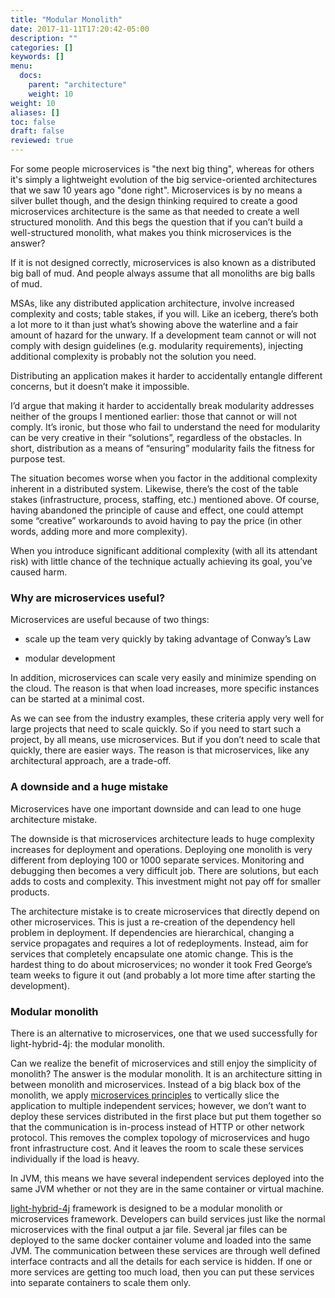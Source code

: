 ```yaml
---
title: "Modular Monolith"
date: 2017-11-11T17:20:42-05:00
description: ""
categories: []
keywords: []
menu:
  docs:
    parent: "architecture"
    weight: 10
weight: 10
aliases: []
toc: false
draft: false
reviewed: true
---
```


For some people microservices is "the next big thing", whereas for others it's simply a lightweight 
evolution of the big service-oriented architectures that we saw 10 years ago "done right". 
Microservices is by no means a silver bullet though, and the design thinking required to create a 
good microservices architecture is the same as that needed to create a well structured monolith. 
And this begs the question that if you can’t build a well-structured monolith, what makes you think 
microservices is the answer?

If it is not designed correctly, microservices is also known as a distributed big ball of mud. And
people always assume that all monoliths are big balls of mud. 

MSAs, like any distributed application architecture, involve increased complexity and costs; table 
stakes, if you will. Like an iceberg, there’s both a lot more to it than just what’s showing above 
the waterline and a fair amount of hazard for the unwary. If a development team cannot or will not 
comply with design guidelines (e.g. modularity requirements), injecting additional complexity is 
probably not the solution you need.

Distributing an application makes it harder to accidentally entangle different concerns, but it 
doesn’t make it impossible. 

I’d argue that making it harder to accidentally break modularity addresses neither of the groups 
I mentioned earlier: those that cannot or will not comply. It’s ironic, but those who fail to 
understand the need for modularity can be very creative in their “solutions”, regardless of the 
obstacles. In short, distribution as a means of “ensuring” modularity fails the fitness for 
purpose test.

The situation becomes worse when you factor in the additional complexity inherent in a distributed 
system. Likewise, there’s the cost of the table stakes (infrastructure, process, staffing, etc.) 
mentioned above. Of course, having abandoned the principle of cause and effect, one could attempt 
some “creative” workarounds to avoid having to pay the price (in other words, adding more and more 
complexity).

When you introduce significant additional complexity (with all its attendant risk) with little 
chance of the technique actually achieving its goal, you’ve caused harm.

### Why are microservices useful?

Microservices are useful because of two things:

* scale up the team very quickly by taking advantage of Conway’s Law 

* modular development

In addition, microservices can scale very easily and minimize spending on the cloud. The reason is 
that when load increases, more specific instances can be started at a minimal cost.

As we can see from the industry examples, these criteria apply very well for large projects that 
need to scale quickly. So if you need to start such a project, by all means, use microservices. 
But if you don’t need to scale that quickly, there are easier ways. The reason is that 
microservices, like any architectural approach, are a trade-off.

### A downside and a huge mistake

Microservices have one important downside and can lead to one huge architecture mistake.

The downside is that microservices architecture leads to huge complexity increases for deployment and operations. Deploying one monolith is very different from deploying 100 or 1000 separate services. Monitoring and debugging then becomes a very difficult job. There are solutions, but each adds to costs and complexity. This investment might not pay off for smaller products.

The architecture mistake is to create microservices that directly depend on other microservices. This is just a re-creation of the dependency hell problem in deployment. If dependencies are hierarchical, changing a service propagates and requires a lot of redeployments. Instead, aim for services that completely encapsulate one atomic change. This is the hardest thing to do about microservices; no wonder it took Fred George’s team weeks to figure it out (and probably a lot more time after starting the development).

### Modular monolith

There is an alternative to microservices, one that we used successfully for light-hybrid-4j: the 
modular monolith.

Can we realize the benefit of microservices and still enjoy the simplicity of monolith? The answer is the modular monolith. It is an architecture sitting in between monolith and microservices. Instead of a big black box of the monolith, we apply [microservices principles][] to vertically slice the application to multiple independent services; however, we don’t want to deploy these services distributed in the first place but put them together so that the communication is in-process instead of HTTP or other network protocol. This removes the complex topology of microservices and hugo front infrastructure cost. And it leaves the room to scale these services individually if the load is heavy.

In JVM, this means we have several independent services deployed into the same JVM whether or not
they are in the same container or virtual machine. 

[light-hybrid-4j] framework is designed to be a modular monolith or microservices framework. Developers can build services just like the normal microservices with the final output a jar file. Several jar files can be deployed to the same docker container volume and loaded into the same JVM. The communication between these services are through well defined interface contracts and all the details for each service is hidden. If one or more services are getting too much load, then you can put these services into separate containers to scale them only.

[microservices principles]: /architecture/microservices/
[light-hybrid-4j]: /style/light-hybrid-4j/



